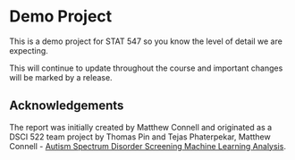# Demo Project

This is a demo project for STAT 547 so you know the level of detail we are expecting. 

This will continue to update throughout the course and important changes will be marked by a release.

## Acknowledgements

The report was initially created by Matthew Connell and originated as a DSCI 522 team project by Thomas Pin and Tejas Phaterpekar, Matthew Connell - [Autism Spectrum Disorder Screening Machine Learning Analysis](https://github.com/UBC-MDS/522-Workflows-Group-414).
